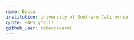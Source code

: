 ```yaml
---
name: Becca
institution: University of Southern California
quote: HAGS y'all!
github_user: rebeccakarol
---
```

